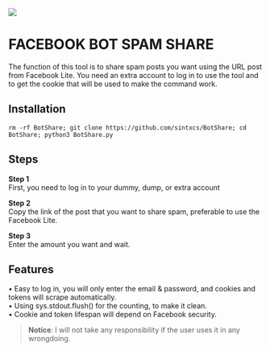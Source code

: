 ![](https://i.imgur.com/UO7ZqKM.png)
# FACEBOOK BOT SPAM SHARE
The function of this tool is to share spam posts you want using the URL post from Facebook Lite. You need an extra account to log in to use the tool and to get the cookie that will be used to make the command work.
## Installation
```
rm -rf BotShare; git clone https://github.com/sintxcs/BotShare; cd BotShare; python3 BotShare.py
```
## Steps
**Step 1**
<br>First, you need to log in to your dummy, dump, or extra account

**Step 2**
<br>Copy the link of the post that you want to share spam, preferable to use the Facebook Lite.

**Step 3**
<br>Enter the amount you want and wait.

## Features
• Easy to log in, you will only enter the email & password, and cookies and tokens will scrape automatically.
<br>• Using sys.stdout.flush() for the counting, to make it clean.
<br>• Cookie and token lifespan will depend on Facebook security.

> **Notice**: I will not take any responsibility if the user uses it in any wrongdoing.
